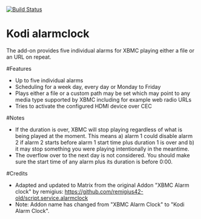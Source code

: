 [![Build Status](https://travis-ci.org/remigius42/script.service.alarmclock.svg?branch=master)](https://travis-ci.org/remigius42/script.service.alarmclock)

Kodi alarmclock
================

The add-on provides five individual alarms for XBMC playing either a file 
or an URL on repeat.

#Features
  - Up to five individual alarms
  - Scheduling for a week day, every day or Monday to Friday
  - Plays either a file or a custom path may be set which may point to any
      media type supported by XBMC including for example web radio URLs
  - Tries to activate the configured HDMI device over CEC

#Notes
  - If the duration is over, XBMC will stop playing regardless of what is
    being played at the moment. This means a) alarm 1 could disable
    alarm 2 if alarm 2 starts before alarm 1 start time plus duration 1
    is over and b) it may stop something you were playing intentionally
    in the meantime.
  - The overflow over to the next day is not considered. You should make
    sure the start time of any alarm plus its duration is before 0:00.

#Credits
  - Adapted and updated to Matrix from the original Addon "XBMC Alarm clock"
    by remigius: https://github.com/remigius42-old/script.service.alarmclock
  - Note: Addon name has changed from "XBMC Alarm Clock" to "Kodi Alarm Clock". 